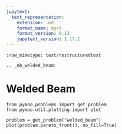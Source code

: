 ```yaml
---
jupytext:
  text_representation:
    extension: .md
    format_name: myst
    format_version: 0.13
    jupytext_version: 1.17.1
---
```


```{raw-cell}
:raw_mimetype: text/restructuredtext

.. _nb_welded_beam:
```

# Welded Beam

```{code-cell} ipython3
from pymoo.problems import get_problem
from pymoo.util.plotting import plot

problem = get_problem("welded_beam")
plot(problem.pareto_front(), no_fill=True)
```
